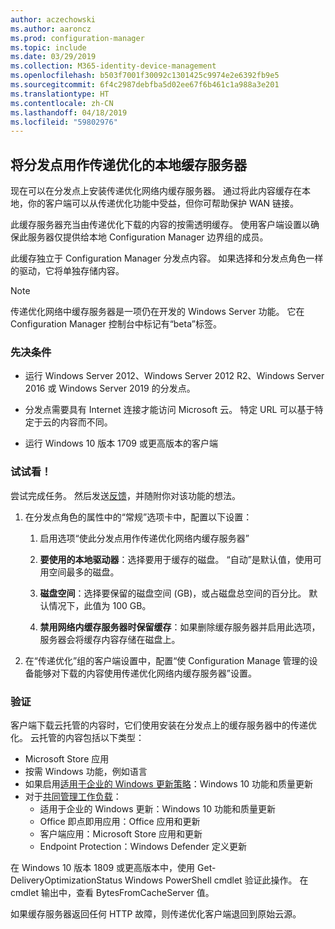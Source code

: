 ```yaml
---
author: aczechowski
ms.author: aaroncz
ms.prod: configuration-manager
ms.topic: include
ms.date: 03/29/2019
ms.collection: M365-identity-device-management
ms.openlocfilehash: b503f7001f30092c1301425c9974e2e6392fb9e5
ms.sourcegitcommit: 6f4c2987debfba5d02ee67f6b461c1a988a3e201
ms.translationtype: HT
ms.contentlocale: zh-CN
ms.lasthandoff: 04/18/2019
ms.locfileid: "59802976"
---
```

## <a name="bkmk_doinc"></a> 将分发点用作传递优化的本地缓存服务器
<!--3555764-->

现在可以在分发点上安装传递优化网络内缓存服务器。 通过将此内容缓存在本地，你的客户端可以从传递优化功能中受益，但你可帮助保护 WAN 链接。 

此缓存服务器充当由传递优化下载的内容的按需透明缓存。 使用客户端设置以确保此服务器仅提供给本地 Configuration Manager 边界组的成员。 

此缓存独立于 Configuration Manager 分发点内容。 如果选择和分发点角色一样的驱动，它将单独存储内容。 

> [!Note]  
> 传递优化网络中缓存服务器是一项仍在开发的 Windows Server 功能。 它在 Configuration Manager 控制台中标记有“beta”标签。  


### <a name="prerequisites"></a>先决条件

- 运行 Windows Server 2012、Windows Server 2012 R2、Windows Server 2016 或 Windows Server 2019 的分发点。

- 分发点需要具有 Internet 连接才能访问 Microsoft 云。 特定 URL 可以基于特定于云的内容而不同。 

- 运行 Windows 10 版本 1709 或更高版本的客户端


### <a name="try-it-out"></a>试试看！

尝试完成任务。 然后发送[反馈](/sccm/core/understand/find-help#product-feedback)，并随附你对该功能的想法。

1. 在分发点角色的属性中的“常规”选项卡中，配置以下设置：  

    1. 启用选项“使此分发点用作传递优化网络内缓存服务器”  

    2. **要使用的本地驱动器**：选择要用于缓存的磁盘。 “自动”是默认值，使用可用空间最多的磁盘。  

    3. **磁盘空间**：选择要保留的磁盘空间 (GB)，或占磁盘总空间的百分比。 默认情况下，此值为 100 GB。

    4. **禁用网络内缓存服务器时保留缓存**：如果删除缓存服务器并启用此选项，服务器会将缓存内容存储在磁盘上。  

2. 在“传递优化”组的客户端设置中，配置“使 Configuration Manage 管理的设备能够对下载的内容使用传递优化网络内缓存服务器”设置。  


### <a name="verify"></a>验证

客户端下载云托管的内容时，它们使用安装在分发点上的缓存服务器中的传递优化。 云托管的内容包括以下类型：
- Microsoft Store 应用
- 按需 Windows 功能，例如语言
- 如果启用[适用于企业的 Windows 更新策略](/sccm/sum/deploy-use/integrate-windows-update-for-business-windows-10)：Windows 10 功能和质量更新
- 对于[共同管理工作负载](/sccm/comanage/workloads)：
    - 适用于企业的 Windows 更新：Windows 10 功能和质量更新
    - Office 即点即用应用：Office 应用和更新
    - 客户端应用：Microsoft Store 应用和更新
    - Endpoint Protection：Windows Defender 定义更新

在 Windows 10 版本 1809 或更高版本中，使用 Get-DeliveryOptimizationStatus Windows PowerShell cmdlet 验证此操作。 在 cmdlet 输出中，查看 BytesFromCacheServer 值。 

如果缓存服务器返回任何 HTTP 故障，则传递优化客户端退回到原始云源。

